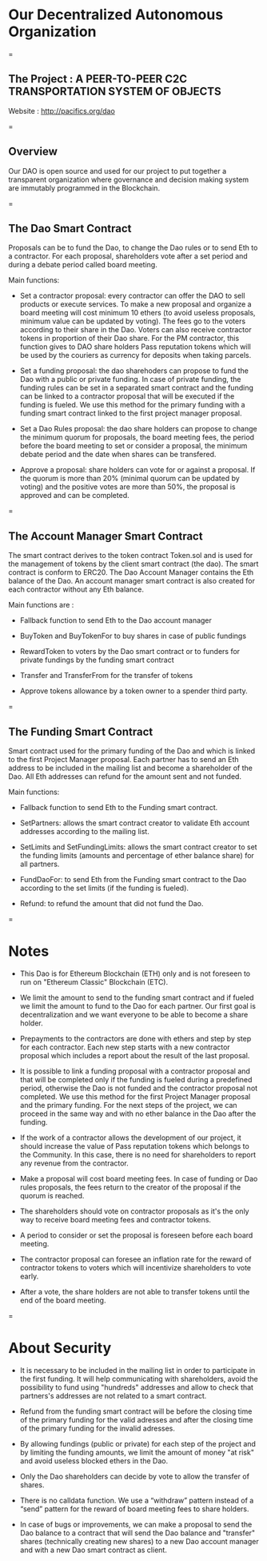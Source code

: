 # Our Decentralized Autonomous Organization

=

## The Project : A PEER-TO-PEER C2C TRANSPORTATION SYSTEM OF OBJECTS

Website : http://pacifics.org/dao

=

## Overview
Our DAO is open source and used for our project to put together a transparent organization where governance and decision making system are immutably programmed in the Blockchain. 

=


## The Dao Smart Contract

Proposals can be to fund the Dao, to change the Dao rules or to send Eth to a contractor. For each proposal, shareholders vote after a set period and during a debate period called board meeting.

Main functions: 

- Set a contractor proposal: every contractor can offer the DAO to sell products or execute services. To make a new proposal and organize a board meeting will cost minimum 10 ethers (to avoid useless proposals, minimum value can be updated by voting). The fees go to the voters according to their share in the Dao. Voters can also receive contractor tokens in proportion of their Dao share. For the PM contractor, this function gives to DAO share holders Pass reputation tokens which will be used by the couriers as currency for deposits when taking parcels. 

- Set a funding proposal: the dao sharehoders can propose to fund the Dao with a public or private funding. In case of private funding, the funding rules can be set in a separated smart contract and the funding can be linked to a contractor proposal that will be executed if the funding is fueled. We use this method for the primary funding with a funding smart contract linked to the first project manager proposal.

- Set a Dao Rules proposal: the dao share holders can propose to change the minimum quorum for proposals, the board meeting fees, the period before the board meeting to set or consider a proposal, the minimum debate period and the date when shares can be transfered.

- Approve a proposal: share holders can vote for or against a proposal. If the quorum is more than 20% (minimal quorum can be updated by voting) and the positive votes are more than 50%, the proposal is approved and can be completed. 

=

## The Account Manager Smart Contract

The smart contract derives to the token contract Token.sol and is used for the management of tokens by the client smart contract (the dao). The smart contract is conform to ERC20. The Dao Account Manager contains the Eth balance of the Dao. An account manager smart contract is also created for each contractor without any Eth balance.

Main functions are : 

- Fallback function to send Eth to the Dao account manager 

- BuyToken and BuyTokenFor to buy shares in case of public fundings

- RewardToken to voters by the Dao smart contract or to funders for private fundings by the funding smart contract

- Transfer and TransferFrom for the transfer of tokens

- Approve tokens allowance by a token owner to a spender third party. 

=

## The Funding Smart Contract

Smart contract used for the primary funding of the Dao and which is linked to the first Project Manager proposal. Each partner has to send an Eth address to be included in the mailing list and become a shareholder of the Dao. All Eth addresses can refund for the amount sent and not funded. 

Main functions: 

- Fallback function to send Eth to the Funding smart contract.

- SetPartners: allows the smart contract creator to validate Eth account addresses according to the mailing list.

- SetLimits and SetFundingLimits: allows the smart contract creator to set the funding limits (amounts and percentage of ether balance share) for all partners.

- FundDaoFor: to send Eth from the Funding smart contract to the Dao according to the set limits (if the funding is fueled).

- Refund: to refund the amount that did not fund the Dao.

=

# Notes

- This Dao is for Ethereum Blockchain (ETH) only and is not foreseen to run on "Ethereum Classic" Blockchain (ETC).

- We limit the amount to send to the funding smart contract and if fueled we limit the amount to fund to the Dao for each partner. Our first goal is decentralization and we want everyone to be able to become a share holder.

- Prepayments to the contractors are done with ethers and step by step for each contractor. Each new step starts with a new contractor proposal which includes a report about the result of the last proposal.  

- It is possible to link a funding proposal with a contractor proposal and that will be completed only if the funding is fueled during a predefined period, otherwise the Dao is not funded and the contractor proposal not completed. We use this method for the first Project Manager proposal and the primary funding. For the next steps of the project, we can proceed in the same way and with no ether balance in the Dao after the funding.

- If the work of a contractor allows the development of our project, it should increase the value of Pass reputation tokens which belongs to the Community. In this case, there is no need for shareholders to report any revenue from the contractor. 

- Make a proposal will cost board meeting fees. In case of funding or Dao rules proposals, the fees return to the creator of the proposal if the quorum is reached. 

- The shareholders should vote on contractor proposals as it's the only way to receive board meeting fees and contractor tokens. 

- A period to consider or set the proposal is foreseen before each board meeting. 

- The contractor proposal can foresee an inflation rate for the reward of contractor tokens to voters which will incentivize shareholders to vote early.

- After a vote, the share holders are not able to transfer tokens until the end of the board meeting. 

=

# About Security

- It is necessary to be included in the mailing list in order to participate in the first funding. It will help communicating with shareholders, avoid the possibility to fund using "hundreds" addresses and allow to check that partners's addresses are not related to a smart contract. 

- Refund from the funding smart contract will be before the closing time of the primary funding for the valid adresses and after the closing time of the primary funding for the invalid adresses.

- By allowing fundings (public or private) for each step of the project and by limiting the funding amounts, we limit the amount of money "at risk" and avoid useless blocked ethers in the Dao.

- Only the Dao shareholders can decide by vote to allow the transfer of shares.

- There is no calldata function.  We use a “withdraw” pattern instead of a “send” pattern for the reward of board meeting fees to share holders.

- In case of bugs or improvements, we can make a proposal to send the Dao balance to a contract that will send the Dao balance and "transfer" shares (technically creating new shares) to a new Dao account manager and with a new Dao smart contract as client.
